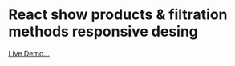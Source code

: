 <h1>React show products & filtration methods responsive desing</h1>
<p><a href="https://emanmohamedsr.github.io/react-products-filtration/">Live Demo...</a></p>
